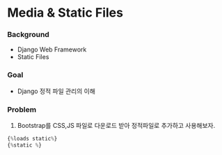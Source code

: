 # Media & Static Files

### Background

- Django Web Framework
- Static Files

### Goal

-  Django 정적 파일 관리의 이해



### Problem

1. Bootstrap를 CSS,JS 파일로 다운로드 받아 정적파일로 추가하고 사용해보자.

```python
{%loads static%}
{%static %}
```

